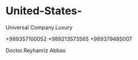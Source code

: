 # United-States-
Universal 
Company.Luxury

+989357100052
+989213573565
+989379485007

Doctor.Reyhanriz Abbas
